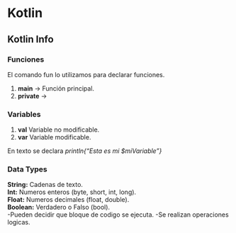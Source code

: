 # Kotlin
## Kotlin Info

### Funciones
El comando fun lo utilizamos para declarar funciones.
1. **main** -> Función principal.
2. **private** ->

### Variables
1. **val** Variable no modificable.
2. **var** Variable modificable.

En texto se declara *println{“Esta es mi $miVariable”}*

### Data Types
**String:** Cadenas de texto.  
**Int:** Numeros enteros (byte, short, int, long).  
**Float:** Numeros decimales (float, double).  
**Boolean:** Verdadero o Falso (bool).  
	-Pueden decidir que bloque de codigo se ejecuta.
	-Se realizan operaciones logicas.
	


	
